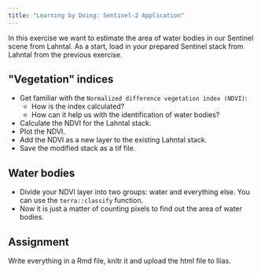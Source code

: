 ```yaml
---
title: "Learning by Doing: Sentinel-2 Application"
--- 
```



In this exercise we want to estimate the area of water bodies in our Sentinel scene from Lahntal.
As a start, load in your prepared Sentinel stack from Lahntal from the previous exercise.


## "Vegetation" indices

* Get familiar with the `Normalized difference vegetation index (NDVI)`:
	* How is the index calculated?
	* How can it help us with the identification of water bodies?
* Calculate the NDVI for the Lahntal stack.
* Plot the NDVI.
* Add the NDVI as a new layer to the existing Lahntal stack.
* Save the modified stack as a tif file.

## Water bodies

* Divide your NDVI layer into two groups: water and everything else. You can use the `terra::classify` function.
* Now it is just a matter of counting pixels to find out the area of water bodies.

## Assignment
Write everything in a Rmd file, knitr it and upload the html file to Ilias.








